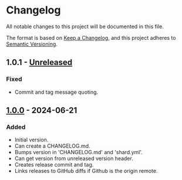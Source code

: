 # Changelog

All notable changes to this project will be documented in this file.

The format is based on [Keep a Changelog](https://keepachangelog.com/en/1.1.0/),
and this project adheres to [Semantic Versioning](https://semver.org/spec/v2.0.0.html).

## 1.0.1 - [Unreleased]

### Fixed
- Commit and tag message quoting.

## [1.0.0] - 2024-06-21

### Added
- Initial version.
- Can create a CHANGELOG.md.
- Bumps version in 'CHANGELOG.md' and 'shard.yml'.
- Can get version from unreleased version header.
- Creates release commit and tag.
- Links releases to GitHub diffs if Github is the origin remote.
<!-- links -->
[Unreleased]: https://github.com/xendk/change/compare/v1.0.0...HEAD
[1.0.0]: https://github.com/xendk/change/releases/tag/v1.0.0
